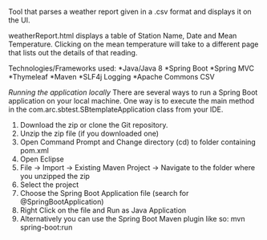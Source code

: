 Tool that parses a weather report given in a .csv format and displays it on the UI.

weatherReport.html displays a table of Station Name, Date and Mean Temperature.
                   Clicking on the mean temperature will take to a different page that lists out the details of that reading.
                   
Technologies/Frameworks used:
*Java/Java 8
*Spring Boot
*Spring MVC
*Thymeleaf
*Maven
*SLF4j Logging
*Apache Commons CSV

*Running the application locally*
There are several ways to run a Spring Boot application on your local machine. One way is to execute the main method in the com.arc.sbtest.SBtemplateApplication class from your IDE.

1. Download the zip or clone the Git repository.
2. Unzip the zip file (if you downloaded one)
3. Open Command Prompt and Change directory (cd) to folder containing pom.xml
4. Open Eclipse
5. File -> Import -> Existing Maven Project -> Navigate to the folder where you unzipped the zip
6. Select the project
7. Choose the Spring Boot Application file (search for @SpringBootApplication)
8. Right Click on the file and Run as Java Application
9. Alternatively you can use the Spring Boot Maven plugin like so:
mvn spring-boot:run
